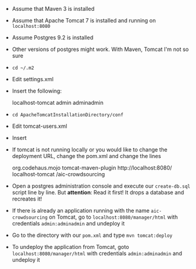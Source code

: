 * Assume that Maven 3 is installed
* Assume that Apache Tomcat 7 is installed and running on `localhost:8080`
* Assume Postgres 9.2 is installed
* Other versions of postgres might work. With Maven, Tomcat I'm not so sure

* `cd ~/.m2`
* Edit settings.xml
* Insert the following:

    <settings>
	  <servers>
        <server>
          <id>localhost-tomcat</id>
          <username>admin</username>
          <password>adminadmin</password>
        </server>
	  </servers>
	</settings>


* `cd ApacheTomcatInstallationDirectory/conf`
* Edit tomcat-users.xml
* Insert

    <role rolename="system"/>
    <role rolename="admin"/>
    <role rolename="admin-gui"/>
    <role rolename="manager"/>
    <role rolename="manager-gui"/>
    <user username="admin" password="adminadmin" roles="system,manager,manager-gui,admin,admin-gui"/>
  
* If tomcat is not running locally or you would like to change the deployment URL, change the pom.xml and change the lines

    <plugin>
      <groupId>org.codehaus.mojo</groupId>
      <artifactId>tomcat-maven-plugin</artifactId>
      <configuration>
        <url>http://localhost:8080/</url>
        <server>localhost-tomcat</server>
        <path>/aic-crowdsourcing</path>
        </configuration>
      </plugin>

* Open a postgres administration console and execute our `create-db.sql` script line by line. But **attention**: Read it first! It drops a database and recreates it!
* If there is already an application running with the name `aic-crowdsourcing` on Tomcat, go to `localhost:8080/manager/html` with credentials `admin:adminadmin` and undeploy it
* Go to the directory with our `pom.xml` and type `mvn tomcat:deploy`
* To undeploy the application from Tomcat, goto `localhost:8080/manager/html` with credentials `admin:adminadmin` and undeploy it